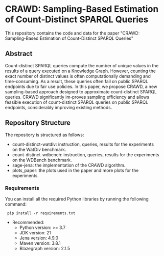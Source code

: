 # CRAWD: Sampling-Based Estimation of Count-Distinct SPARQL Queries
This repository contains the code and data for the paper "CRAWD: Sampling-Based Estimation of Count-Distinct SPARQL Queries" 

## Abstract
Count-distinct SPARQL queries compute the number of unique values in the results of a query executed on a Knowledge Graph. 
However, counting the exact number of distinct values is often computationally demanding and time-consuming. 
As a result, these queries often fail on public SPARQL endpoints due to fair use policies. 
In this paper, we propose CRAWD, a new sampling-based approach designed to approximate count-distinct SPARQL queries. 
CRAWD significantly im-proves sampling efficiency and allows feasible execution of count-distinct SPARQL queries on public SPARQL endpoints, considerably improving existing methods.


## Repository Structure
The repository is structured as follows:
- count-distinct-watdiv: instruction, queries, results for the experiments on the WatDiv benchmark.
- count-distinct-wdbench: instruction, queries, results for the experiments on the WDBench benchmark.
- sage-jena: the implementation of the CRAWD algorithm.
- plots_paper: the plots used in the paper and more plots for the experiments.
### Requirements
You can install all the required Python libraries by running the following command:

``` pip install -r requirements.txt```

- Recommended:
    - Python version: >= 3.7
    - JDK version:  21
    - Jena version: 4.9.0
    - Maven version: 3.8.1
    - Blazegraph version: 2.1.5

